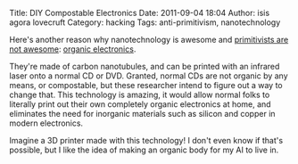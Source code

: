 Title: DIY Compostable Electronics
Date: 2011-09-04 18:04
Author: isis agora lovecruft
Category: hacking
Tags: anti-primitivism, nanotechnology

Here's another reason why nanotechnology is awesome and [primitivists
are not awesome](|filename|/../primitivists-gtfo.html):
[organic electronics](http://www.physorg.com/news/2011-09-electronic-devices-ordinary-cds-dvds.html).

They're made of carbon nanotubules, and can be printed with an infrared
laser onto a normal CD or DVD. Granted, normal CDs are not organic by
any means, or compostable, but these researcher intend to figure out a
way to change that. This technology is amazing, it would allow normal
folks to literally print out their own completely organic electronics at
home, and eliminates the need for inorganic materials such as silicon
and copper in modern electronics.

Imagine a 3D printer made with this technology! I don't even know if
that's possible, but I like the idea of making an organic body for my AI
to live in.
